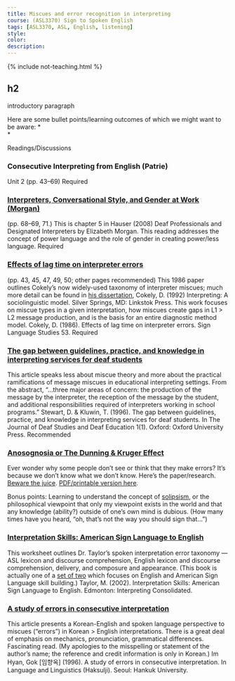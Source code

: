 ```yaml
---
title: Miscues and error recognition in interpreting
course: (ASL3370) Sign to Spoken English
tags: [ASL3370, ASL, English, listening]
style: 
color: 
description:
---
```


{% include not-teaching.html %}

## h2

<p class="lead">introductory paragraph</p>

Here are some bullet points/learning outcomes of which we might want to be aware:
*  
* 

Readings/Discussions

### Consecutive Interpreting from English (Patrie)
Unit 2 (pp. 43–69) <span class="badge badge-pill badge-danger">Required</span>

### [Interpreters, Conversational Style, and Gender at Work (Morgan)](http://)
(pp. 68–69, 71.) This is chapter 5 in Hauser (2008) Deaf Professionals and Designated Interpreters by Elizabeth Morgan. This reading addresses the concept of power language and the role of gender in creating power/less language. <span class="badge badge-pill badge-danger">Required</span>

### [Effects of lag time on interpreter errors](http://)
(pp. 43, 45, 47, 49, 50; other pages recommended) This 1986 paper outlines Cokely’s now widely-used taxonomy of interpreter miscues; much more detail can be found in [his dissertation](http://store.signmedia.com/1513.html), Cokely, D. (1992) Interpreting: A sociolinguistic model. Silver Springs, MD: Linkstok Press. This work focuses on miscue types in a given interpretation, how miscues create gaps in L1 > L2 message production, and is the basis for an entire diagnostic method model. Cokely, D. (1986). Effects of lag time on interpreter errors. Sign Language Studies 53. <span class="badge badge-pill badge-danger">Required</span>

### [The gap between guidelines, practice, and knowledge in interpreting services for deaf students](http://)
This article speaks less about miscue theory and more about the practical ramifications of message miscues in educational interpreting settings. From the abstract, “...three major areas of concern: the production of the message by the interpreter, the reception of the message by the student, and additional responsibilities required of interpreters working in school programs.” Stewart, D. & Kluwin, T. (1996). The gap between guidelines, practice, and knowledge in interpreting services for deaf students. In The Journal of Deaf Studies and Deaf Education 1(1). Oxford: Oxford University Press. <span class="badge badge-pill badge-success">Recommended</span>

### [Anosognosia or The Dunning & Kruger Effect](http://)
Ever wonder why some people don’t see or think that they make errors? It’s because we don’t know what we don’t know. Here’s the paper/research. [Beware the juice](http://opinionator.blogs.nytimes.com/2010/06/20/the-anosognosics-dilemma-1/). [PDF/printable version here](http://).

Bonus points: Learning to understand the concept of [solipsism](https://en.wikipedia.org/wiki/Solipsism), or the philosophical viewpoint that only my viewpoint exists in the world and that any knowledge (ability?) outside of one’s own mind is dubious. (How many times have you heard, “oh, that’s not the way you should sign that...”)

### [Interpretation Skills: American Sign Language to English](http://)
This worksheet outlines Dr. Taylor’s spoken interpretation error taxonomy — ASL lexicon and discourse comprehension, English lexicon and discourse comprehension, delivery, and composure and appearance. (This book is actually one of a [set of two](http://www.aslinterpreting.com/books.html) which focuses on English and American Sign Language skill building.) Taylor, M. (2002). Interpretation Skills: American Sign Language to English. Edmonton: Interpreting Consolidated.

### [A study of errors in consecutive interpretation](http://)
This article presents a Korean-English and spoken language perspective to miscues (“errors”) in Korean > English interpretations. There is a great deal of emphasis on mechanics, pronunciation, grammatical differences. Fascinating read. (My apologies to the misspelling or statement of the author’s name; the reference and credit information is only in Korean.) Im Hyan, Gok [임향옥] (1996). A study of errors in consecutive interpretation. In Language and Linguistics (Haksulji). Seoul: Hankuk University.